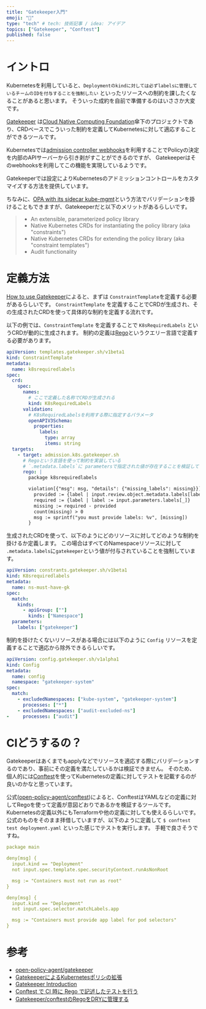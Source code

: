 ```yaml
---
title: "Gatekeeper入門"
emoji: "🥅"
type: "tech" # tech: 技術記事 / idea: アイデア
topics: ["Gatekeeper", "Conftest"]
published: false
---
```


# イントロ
Kubernetesを利用していると、`Deploymentのkindに対しては必ずlabelsに管理しているチームのIDを付与することを強制したい` といったリソースへの制約を課したくなることがあると思います。
そういった成約を自前で準備するのはいささか大変です。

[Gatekeeper](https://github.com/open-policy-agent/gatekeeper) は[Cloud Native Computing Foundation](https://www.cncf.io/)傘下のプロジェクトであり、CRDベースでこういった制約を定義してKubernetesに対して適応することができるツールです。

Kubernetesでは[admission controller webhooks](https://kubernetes.io/docs/reference/access-authn-authz/extensible-admission-controllers/)を利用することでPolicyの決定を内部のAPIサーバーから引き剥がすことができるのですが、
Gatekeeperはそのwebhooksを利用してこの機能を実現しているようです。


Gatekeeperでは設定によりKubernetesのアドミッションコントロールをカスタマイズする方法を提供しています。

ちなみに、[OPA with its sidecar kube-mgmt](https://github.com/open-policy-agent/gatekeeper)という方法でバリデーションを掛けることもできますが、Gatekeeperだと以下のメリットがあるらしいです。

> - An extensible, parameterized policy library
> - Native Kubernetes CRDs for instantiating the policy library (aka "constraints")
> - Native Kubernetes CRDs for extending the policy library (aka "constraint templates")
> - Audit functionality

# 定義方法
[How to use Gatekeeper](https://open-policy-agent.github.io/gatekeeper/website/docs/howto)によると、まずは `ConstraintTemplate`を定義する必要があるらしいです。
`ConstraintTemplate` を定義することでCRDが生成され、その生成されたCRDを使って具体的な制約を定義する流れです。

以下の例では、`ConstraintTemplate` を定義することで `K8sRequiredLabels` というCRDが動的に生成されます。
制約の定義は[Rego](https://www.openpolicyagent.org/docs/latest/policy-language/)というクエリー言語で定義する必要があります。

```yaml
apiVersion: templates.gatekeeper.sh/v1beta1
kind: ConstraintTemplate
metadata:
  name: k8srequiredlabels
spec:
  crd:
    spec:
      names:
        # ここで定義した名称でCRDが生成される
        kind: K8sRequiredLabels
      validation:
        # K8sRequiredLabelsを利用する際に指定するパラメータ
        openAPIV3Schema:
          properties:
            labels:
              type: array
              items: string
  targets:
    - target: admission.k8s.gatekeeper.sh
      # Regoという言語を使って制約を実装している
      # `.metadata.labels`に parametersで指定された値が存在することを検証している
      rego: |
        package k8srequiredlabels

        violation[{"msg": msg, "details": {"missing_labels": missing}}] {
          provided := {label | input.review.object.metadata.labels[label]}
          required := {label | label := input.parameters.labels[_]}
          missing := required - provided
          count(missing) > 0
          msg := sprintf("you must provide labels: %v", [missing])
        }
```

生成されたCRDを使って、以下のようにどのリソースに対してどのような制約を掛けるか定義します。
この場合はすべてのNamespaceリソースに対して `.metadata.labels`に`gatekeeper`という値が付与されていることを強制しています。

```yaml
apiVersion: constrants.gatekeeper.sh/v1beta1
kind: K8srequiredlabels
metadata:
  name: ns-must-have-gk
spec:
  match:
    kinds:
      - apiGroup: [""]
        kinds: ["Namespace"]
  parameters:
    labels: ["gatekeeper"]
```

制約を掛けたくないリソースがある場合には以下のように `Config` リソースを定義することで適応から除外できるらしいです。
```yaml
apiVersion: config.gatekeeper.sh/v1alpha1
kind: Config
metadata:
  name: config
  namespace: "gatekeeper-system"
spec:
  match:
    - excludedNamespaces: ["kube-system", "gatekeeper-system"]
      processes: ["*"]
    - excludedNamespaces: ["audit-excluded-ns"]
-     processes: ["audit"]
```

# CIどうするの？
Gatekeeperはあくまでもapplyなどでリソースを適応する際にバリデーションするのであり、事前にその定義を満たしているかは検証できません。
そのため、個人的には[Conftest](https://github.com/open-policy-agent/conftest)を使ってKubernetesの定義に対してテストを記載するのが良いのかなと思っています。

公式([open-policy-agent/conftest](https://github.com/open-policy-agent/conftest))によると、ConftestはYAMLなどの定義に対してRegoを使って定義が意図どおりであるかを検証するツールです。Kubernetesの定義以外にもTerraformや他の定義に対しても使えるらしいです。
公式のものをそのまま拝借していますが、以下のように定義して `$ conftest test deployment.yaml` といった感じでテストを実行します。
手軽で良さそうですね。

```yaml
package main

deny[msg] {
  input.kind == "Deployment"
  not input.spec.template.spec.securityContext.runAsNonRoot

  msg := "Containers must not run as root"
}

deny[msg] {
  input.kind == "Deployment"
  not input.spec.selector.matchLabels.app

  msg := "Containers must provide app label for pod selectors"
}
```

# 参考
- [open-policy-agent/gatekeeper](https://github.com/open-policy-agent/gatekeeper)
- [GatekeeperによるKubernetesポリシの拡張](https://www.infoq.com/jp/news/2019/10/opa-gatekeeper-kubernetes/)
- [Gatekeeper Introduction](https://open-policy-agent.github.io/gatekeeper/website/docs/)
- [Conftest で CI 時に Rego で記述したテストを行う](https://amsy810.hateblo.jp/entry/2020/04/03/124913)
- [Gatekeeper/conftestのRegoをDRYに管理する](https://hack.nikkei.com/blog/advent20201224/)